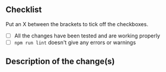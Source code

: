 ## Checklist

Put an X between the brackets to tick off the checkboxes.

- [ ] All the changes have been tested and are working properly
- [ ] `npm run lint` doesn't give any errors or warnings

## Description of the change(s)
